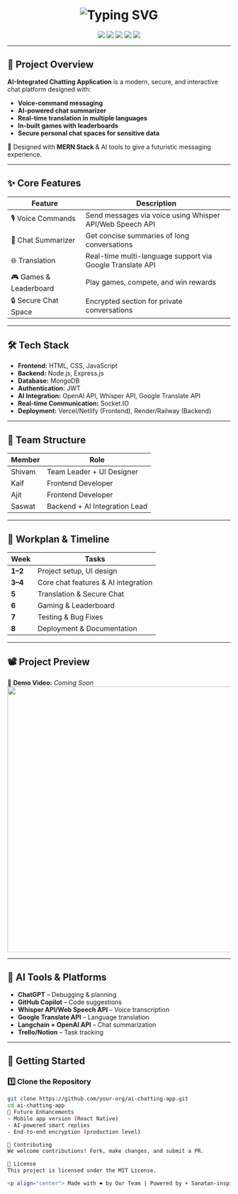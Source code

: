 <!-- Title with animated typing -->
<h1 align="center">
  <img src="https://readme-typing-svg.herokuapp.com?font=Orbitron&size=35&color=F75C7E&center=true&vCenter=true&width=900&lines=AI-Integrated+Chatting+Application;Voice+Commands+|+Chat+Summarizer+|+Translation+|+Gaming+Fun" alt="Typing SVG" />
</h1>

<!-- Project badges -->
<p align="center">
  <img src="https://img.shields.io/badge/Backend-Express.js-green?style=for-the-badge" />
  <img src="https://img.shields.io/badge/Database-MongoDB-brightgreen?style=for-the-badge" />
  <img src="https://img.shields.io/badge/Auth-JWT-blue?style=for-the-badge" />
  <img src="https://img.shields.io/badge/AI-OpenAI_API-orange?style=for-the-badge" />
  <img src="https://img.shields.io/badge/Frontend-HTML/CSS/JS-yellow?style=for-the-badge" />
</p>

---

## 🎯 **Project Overview**
**AI-Integrated Chatting Application** is a modern, secure, and interactive chat platform designed with:
- **Voice-command messaging**
- **AI-powered chat summarizer**
- **Real-time translation in multiple languages**
- **In-built games with leaderboards**
- **Secure personal chat spaces for sensitive data**

🚀 Designed with **MERN Stack** & AI tools to give a futuristic messaging experience.

---

## ✨ **Core Features**
| Feature | Description |
|---------|-------------|
| 🎙 Voice Commands | Send messages via voice using Whisper API/Web Speech API |
| 🧠 Chat Summarizer | Get concise summaries of long conversations |
| 🌐 Translation | Real-time multi-language support via Google Translate API |
| 🎮 Games & Leaderboard | Play games, compete, and win rewards |
| 🔒 Secure Chat Space | Encrypted section for private conversations |

---

## 🛠 **Tech Stack**
- **Frontend:** HTML, CSS, JavaScript
- **Backend:** Node.js, Express.js
- **Database:** MongoDB
- **Authentication:** JWT
- **AI Integration:** OpenAI API, Whisper API, Google Translate API
- **Real-time Communication:** Socket.IO
- **Deployment:** Vercel/Netlify (Frontend), Render/Railway (Backend)

---

## 👥 **Team Structure**
| Member | Role |
|--------|------|
| Shivam | Team Leader + UI Designer |
| Kaif | Frontend Developer |
| Ajit | Frontend Developer |
| Saswat | Backend + AI Integration Lead |

---

## 📅 **Workplan & Timeline**
| Week | Tasks |
|------|-------|
| **1–2** | Project setup, UI design |
| **3–4** | Core chat features & AI integration |
| **5** | Translation & Secure Chat |
| **6** | Gaming & Leaderboard |
| **7** | Testing & Bug Fixes |
| **8** | Deployment & Documentation |

---

## 📽 **Project Preview**
🎥 **Demo Video:** *Coming Soon*  
<a href="#"><img src="https://media.giphy.com/media/f9k1tV7HyORcngKF8v/giphy.gif" width="600" /></a>  

---

## 🧠 **AI Tools & Platforms**
- **ChatGPT** – Debugging & planning
- **GitHub Copilot** – Code suggestions
- **Whisper API/Web Speech API** – Voice transcription
- **Google Translate API** – Language translation
- **Langchain + OpenAI API** – Chat summarization
- **Trello/Notion** – Task tracking

---

## 🚀 **Getting Started**

### 1️⃣ Clone the Repository
```bash
git clone https://github.com/your-org/ai-chatting-app.git
cd ai-chatting-app
🌟 Future Enhancements
- Mobile app version (React Native)
- AI-powered smart replies
- End-to-end encryption (production level)

🤝 Contributing
We welcome contributions! Fork, make changes, and submit a PR.

📜 License
This project is licensed under the MIT License.

<p align="center"> Made with ❤️ by Our Team | Powered by ☀️ Sanatan-inspired Values </p> ```


